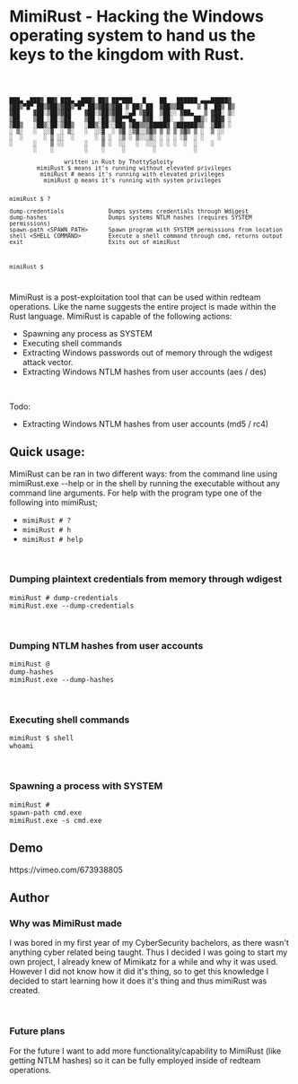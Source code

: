 # MimiRust - Hacking the Windows operating system to hand us the keys to the kingdom with Rust.

<code>

    ███▄ ▄███▓ ██▓ ███▄ ▄███▓ ██▓ ██▀███   █    ██   ██████ ▄▄▄█████▓
    ▓██▒▀█▀ ██▒▓██▒▓██▒▀█▀ ██▒▓██▒▓██ ▒ ██▒ ██  ▓██▒▒██    ▒ ▓  ██▒ ▓▒
    ▓██    ▓██░▒██▒▓██    ▓██░▒██▒▓██ ░▄█ ▒▓██  ▒██░░ ▓██▄   ▒ ▓██░ ▒░
    ▒██    ▒██ ░██░▒██    ▒██ ░██░▒██▀▀█▄  ▓▓█  ░██░  ▒   ██▒░ ▓██▓ ░
    ▒██▒   ░██▒░██░▒██▒   ░██▒░██░░██▓ ▒██▒▒▒█████▓ ▒██████▒▒  ▒██▒ ░
    ░ ▒░   ░  ░░▓  ░ ▒░   ░  ░░▓  ░ ▒▓ ░▒▓░░▒▓▒ ▒ ▒ ▒ ▒▓▒ ▒ ░  ▒ ░░
    ░  ░      ░ ▒ ░░  ░      ░ ▒ ░  ░▒ ░ ▒░░░▒░ ░ ░ ░ ░▒  ░ ░    ░
    ░      ░    ▒ ░░      ░    ▒ ░  ░░   ░  ░░░ ░ ░ ░  ░  ░    ░
           ░    ░         ░    ░     ░        ░           ░

                    written in Rust by ThottySploity
            mimiRust $ means it's running without elevated privileges
             mimiRust # means it's running with elevated privileges
              mimiRust @ means it's running with system privileges


    mimiRust $ ?

    dump-credentials             Dumps systems credentials through Wdigest
    dump-hashes                  Dumps systems NTLM hashes (requires SYSTEM permissions)
    spawn-path <SPAWN_PATH>      Spawn program with SYSTEM permissions from location
    shell <SHELL COMMAND>        Execute a shell command through cmd, returns output
    exit                         Exits out of mimiRust



    mimiRust $

</code>
<p>MimiRust is a post-exploitation tool that can be used within redteam operations. Like the name suggests the entire project is made within the Rust language. MimiRust is capable of the following actions:</p>
<ul>
  <li>Spawning any process as SYSTEM</li>
  <li>Executing shell commands</li>
  <li>Extracting Windows passwords out of memory through the wdigest attack vector.</li>
  <li>Extracting Windows NTLM hashes from user accounts (aes / des)</li>
</ul><br>
<p>Todo:</p>
<ul>
  <li>Extracting Windows NTLM hashes from user accounts (md5 / rc4)</li>
</ul>

<h2>Quick usage:</h2>
<p>MimiRust can be ran in two different ways: from the command line using mimiRust.exe --help or in the shell by running the executable without any command line arguments. For help with the program type one of the following into mimiRust;</p>
<ul>
  <li><code>mimiRust # ?</code></li>
  <li><code>mimiRust # h</code></li>
  <li><code>mimiRust # help</code></li>
</ul>

<br><h3>Dumping plaintext credentials from memory through wdigest</h3>
<code>mimiRust # dump-credentials</code><br>
<code>mimiRust.exe --dump-credentials</code>
<br>

<br><h3>Dumping NTLM hashes from user accounts</h3>
<code>mimiRust @ dump-hashes</code><br>
<code>mimiRust.exe --dump-hashes</code>
<br>

<br><h3>Executing shell commands</h3>
<code>mimiRust $ shell whoami</code>
<br>

<br><h3>Spawning a process with SYSTEM</h3>
<code>mimiRust # spawn-path cmd.exe</code><br>
<code>mimiRust.exe -s cmd.exe</code>

<h2>Demo</h2>
https://vimeo.com/673938805


<br>
<h2>Author</h2>
<h3>Why was MimiRust made</h3>
<p>I was bored in my first year of my CyberSecurity bachelors, as there wasn't anything cyber related being taught. Thus I decided I was going to start my own project, I already knew of Mimikatz for a while and why it was used. However I did not know how it did it's thing, so to get this knowledge I decided to start learning how it does it's thing and thus mimiRust was created.</p>
<br>
<h3>Future plans</h3>
<p>For the future I want to add more functionality/capability to MimiRust (like getting NTLM hashes) so it can be fully employed inside of redteam operations.</p>
<br>
